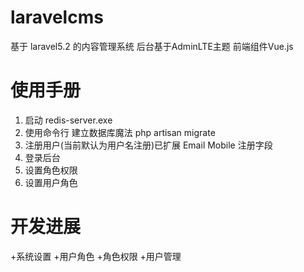 # laravelcms
基于 laravel5.2 的内容管理系统  后台基于AdminLTE主题  前端组件Vue.js

#	使用手册

1. 启动 redis-server.exe 
2. 使用命令行 建立数据库魔法
   php artisan migrate
3. 注册用户(当前默认为用户名注册)已扩展 Email Mobile 注册字段
4. 登录后台
5. 设置角色权限
6. 设置用户角色

#	开发进展

+系统设置
+用户角色
+角色权限
+用户管理